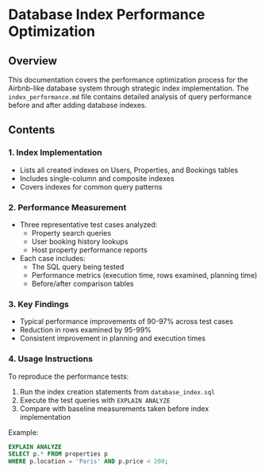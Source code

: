 # Database Index Performance Optimization

## Overview
This documentation covers the performance optimization process for the Airbnb-like database system through strategic index implementation. The `index_performance.md` file contains detailed analysis of query performance before and after adding database indexes.

## Contents

### 1. Index Implementation
- Lists all created indexes on Users, Properties, and Bookings tables
- Includes single-column and composite indexes
- Covers indexes for common query patterns

### 2. Performance Measurement
- Three representative test cases analyzed:
  - Property search queries
  - User booking history lookups
  - Host property performance reports
- Each case includes:
  - The SQL query being tested
  - Performance metrics (execution time, rows examined, planning time)
  - Before/after comparison tables

### 3. Key Findings
- Typical performance improvements of 90-97% across test cases
- Reduction in rows examined by 95-99%
- Consistent improvement in planning and execution times

### 4. Usage Instructions

To reproduce the performance tests:

1. Run the index creation statements from `database_index.sql`
2. Execute the test queries with `EXPLAIN ANALYZE`
3. Compare with baseline measurements taken before index implementation

Example:
```sql
EXPLAIN ANALYZE
SELECT p.* FROM properties p 
WHERE p.location = 'Paris' AND p.price < 200;
